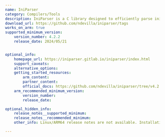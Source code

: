 ```yaml
---
name: IniParser 
category: Compilers/Tools
description: IniParser is a C library designed to efficiently parse ini configuration files across various operating systems and programming languages.
download_url: https://github.com/ndevilla/iniparser/tags
works_on_arm: true
supported_minimum_version:
    version_number: 4.2.2
    release_date: 2024/05/21


optional_info:
    homepage_url: https://iniparser.gitlab.io/iniparser/index.html
    support_caveats:
    alternative_options:
    getting_started_resources:
        arm_content:
        partner_content:
        official_docs: https://github.com/ndevilla/iniparser/tree/v4.2.2?tab=readme-ov-file#ii---building-project
    arm_recommended_minimum_version:
        version_number:
        release_date:

optional_hidden_info:
    release_notes__supported_minimum:
    release_notes__recommended_minimum:
    other_info: Linux/ARM64 release notes are not available. Installation and Testing were done using released tar files.

---
```

